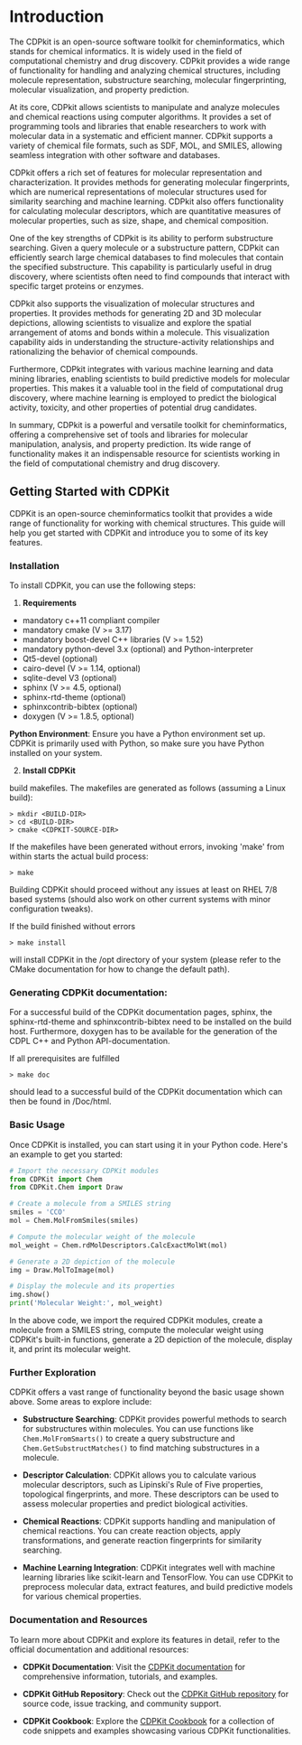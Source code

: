 # Introduction

The CDPkit is an open-source software toolkit for cheminformatics, which stands for chemical informatics. 
It is widely used in the field of computational chemistry and drug discovery. 
CDPkit provides a wide range of functionality for handling and analyzing chemical structures, 
including molecule representation, substructure searching, molecular fingerprinting, molecular visualization, and property prediction.

At its core, CDPkit allows scientists to manipulate and analyze molecules and chemical reactions using computer algorithms. 
It provides a set of programming tools and libraries that enable researchers to work with molecular data in a systematic and efficient manner. 
CDPkit supports a variety of chemical file formats, such as SDF, MOL, and SMILES, allowing seamless integration with other software and databases.

CDPkit offers a rich set of features for molecular representation and characterization. It provides methods for generating molecular fingerprints, 
which are numerical representations of molecular structures used for similarity searching and machine learning. CDPkit also offers functionality for 
calculating molecular descriptors, which are quantitative measures of molecular properties, such as size, shape, and chemical composition.

One of the key strengths of CDPkit is its ability to perform substructure searching. Given a query molecule or a substructure pattern, 
CDPkit can efficiently search large chemical databases to find molecules that contain the specified substructure. 
This capability is particularly useful in drug discovery, where scientists often need to find compounds that interact with specific target proteins or enzymes.

CDPkit also supports the visualization of molecular structures and properties. It provides methods for generating 2D and 3D molecular depictions, 
allowing scientists to visualize and explore the spatial arrangement of atoms and bonds within a molecule. This visualization capability aids in 
understanding the structure-activity relationships and rationalizing the behavior of chemical compounds.

Furthermore, CDPkit integrates with various machine learning and data mining libraries, enabling scientists to build predictive models for molecular 
properties. This makes it a valuable tool in the field of computational drug discovery, where machine learning is employed to predict the biological activity, toxicity, 
and other properties of potential drug candidates.

In summary, CDPkit is a powerful and versatile toolkit for cheminformatics, offering a comprehensive set of tools and libraries for molecular manipulation, analysis, 
and property prediction. Its wide range of functionality makes it an indispensable resource for scientists working in the field of computational chemistry and drug discovery.

## Getting Started with CDPKit

CDPKit is an open-source cheminformatics toolkit that provides a wide range of functionality for working with chemical structures. This guide will help you get started with CDPKit and introduce you to some of its key features.

### Installation

To install CDPKit, you can use the following steps:

1. **Requirements**
- mandatory c++11 compliant compiler
- mandatory cmake (V >= 3.17)
- mandatory boost-devel C++ libraries (V >= 1.52)
- mandatory python-devel 3.x (optional) and Python-interpreter
- Qt5-devel (optional)
- cairo-devel (V >= 1.14, optional)
- sqlite-devel V3 (optional)
- sphinx (V >= 4.5, optional)
- sphinx-rtd-theme (optional)
- sphinxcontrib-bibtex (optional)
- doxygen (V >= 1.8.5, optional)

**Python Environment**: Ensure you have a Python environment set up. CDPKit is primarily used with Python, so make sure you have Python installed on your system.

2. **Install CDPKit**

build makefiles. The makefiles are generated as follows
(assuming a Linux build):

```
> mkdir <BUILD-DIR>
> cd <BUILD-DIR>
> cmake <CDPKIT-SOURCE-DIR>
```

If the makefiles have been generated without errors, invoking
'make' from within <BUILD-DIR> starts the actual build process: 

```
> make
```

Building CDPKit should proceed without any issues at least on RHEL 7/8 based systems 
(should also work on other current systems with minor configuration tweaks). 

If the build finished without errors

```
> make install
```

will install CDPKit in the /opt directory of your system (please refer to
the CMake documentation for how to change the default path).


### Generating CDPKit documentation:

For a successful build of the CDPKit documentation pages, sphinx, the sphinx-rtd-theme and sphinxcontrib-bibtex
need to be installed on the build host. Furthermore, doxygen has to be available for the generation
of the CDPL C++ and Python API-documentation.

If all prerequisites are fulfilled

```
> make doc
```

should lead to a successful build of the CDPKit documentation which can then be found in <BUILD-DIR>/Doc/html.

### Basic Usage

Once CDPKit is installed, you can start using it in your Python code. Here's an example to get you started:

```python
# Import the necessary CDPKit modules
from CDPKit import Chem
from CDPKit.Chem import Draw

# Create a molecule from a SMILES string
smiles = 'CCO'
mol = Chem.MolFromSmiles(smiles)

# Compute the molecular weight of the molecule
mol_weight = Chem.rdMolDescriptors.CalcExactMolWt(mol)

# Generate a 2D depiction of the molecule
img = Draw.MolToImage(mol)

# Display the molecule and its properties
img.show()
print('Molecular Weight:', mol_weight)
```

In the above code, we import the required CDPKit modules, create a molecule from a SMILES string, compute the molecular weight using CDPKit's built-in functions, generate a 2D depiction of the molecule, display it, and print its molecular weight.

### Further Exploration

CDPKit offers a vast range of functionality beyond the basic usage shown above. Some areas to explore include:

- **Substructure Searching**: CDPKit provides powerful methods to search for substructures within molecules. You can use functions like `Chem.MolFromSmarts()` to create a query substructure and `Chem.GetSubstructMatches()` to find matching substructures in a molecule.

- **Descriptor Calculation**: CDPKit allows you to calculate various molecular descriptors, such as Lipinski's Rule of Five properties, topological fingerprints, and more. These descriptors can be used to assess molecular properties and predict biological activities.

- **Chemical Reactions**: CDPKit supports handling and manipulation of chemical reactions. You can create reaction objects, apply transformations, and generate reaction fingerprints for similarity searching.

- **Machine Learning Integration**: CDPKit integrates well with machine learning libraries like scikit-learn and TensorFlow. You can use CDPKit to preprocess molecular data, extract features, and build predictive models for various chemical properties.

### Documentation and Resources

To learn more about CDPKit and explore its features in detail, refer to the official documentation and additional resources:

- **CDPKit Documentation**: Visit the [CDPKit documentation](http://a7srv2.pch.univie.ac.at/cdpkit/getting_started/index.html#getting-started) for comprehensive information, tutorials, and examples.

- **CDPKit GitHub Repository**: Check out the [CDPKit GitHub repository](https://github.com/molinfo-vienna/CDPKit) for source code, issue tracking, and community support.

- **CDPKit Cookbook**: Explore the [CDPKit Cookbook](http://a7srv2.pch.univie.ac.at/cdpkit/cdpl_python_cookbook/index.html) for a collection of code snippets and examples showcasing various CDPKit functionalities.